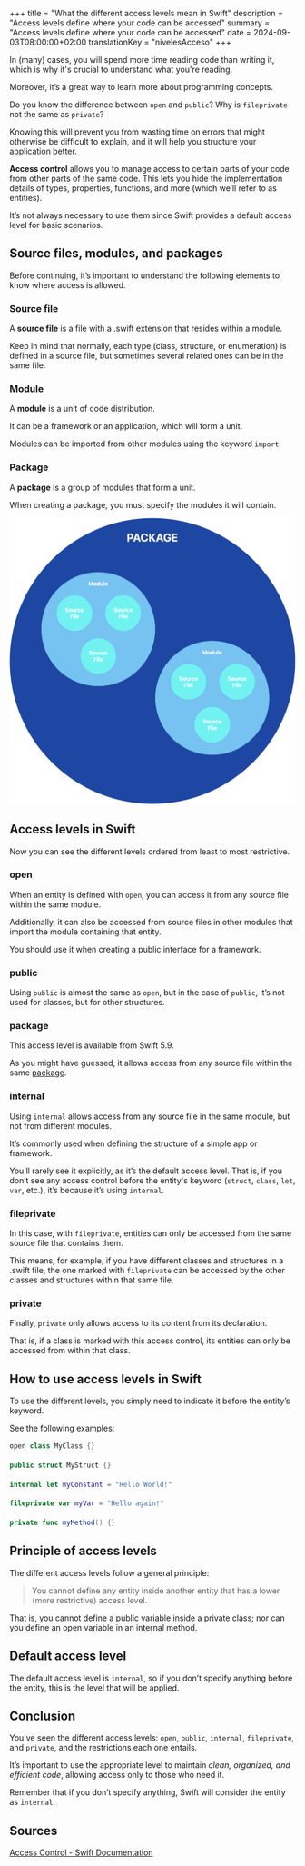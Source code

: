 +++
title = "What the different access levels mean in Swift"
description = "Access levels define where your code can be accessed"
summary = "Access levels define where your code can be accessed"
date = 2024-09-03T08:00:00+02:00
translationKey = "nivelesAcceso"
+++

In (many) cases, you will spend more time reading code than writing it, which is why it's crucial to understand what you're reading.

Moreover, it’s a great way to learn more about programming concepts.

Do you know the difference between `open` and `public`? Why is `fileprivate` not the same as `private`?

Knowing this will prevent you from wasting time on errors that might otherwise be difficult to explain, and it will help you structure your application better.

**Access control** allows you to manage access to certain parts of your code from other parts of the same code. This lets you hide the implementation details of types, properties, functions, and more (which we’ll refer to as entities).

It’s not always necessary to use them since Swift provides a default access level for basic scenarios.

## Source files, modules, and packages

Before continuing, it’s important to understand the following elements to know where access is allowed.

### Source file

A **source file** is a file with a .swift extension that resides within a module.

Keep in mind that normally, each type (class, structure, or enumeration) is defined in a source file, but sometimes several related ones can be in the same file.

### Module

A **module** is a unit of code distribution.

It can be a framework or an application, which will form a unit.

Modules can be imported from other modules using the keyword `import`.

### Package

A **package** is a group of modules that form a unit.

When creating a package, you must specify the modules it will contain.

![Source module package relationship](sourcemodulepackage.png)

## Access levels in Swift

Now you can see the different levels ordered from least to most restrictive.

### open

When an entity is defined with `open`, you can access it from any source file within the same module.

Additionally, it can also be accessed from source files in other modules that import the module containing that entity.

You should use it when creating a public interface for a framework.

### public

Using `public` is almost the same as `open`, but in the case of `public`, it’s not used for classes, but for other structures.

### package

This access level is available from Swift 5.9.

As you might have guessed, it allows access from any source file within the same [package](#package).

### internal

Using `internal` allows access from any source file in the same module, but not from different modules.

It’s commonly used when defining the structure of a simple app or framework.

You’ll rarely see it explicitly, as it’s the default access level. That is, if you don’t see any access control before the entity's keyword (`struct`, `class`, `let`, `var`, etc.), it’s because it’s using `internal`.

### fileprivate

In this case, with `fileprivate`, entities can only be accessed from the same source file that contains them.

This means, for example, if you have different classes and structures in a .swift file, the one marked with `fileprivate` can be accessed by the other classes and structures within that same file.

### private

Finally, `private` only allows access to its content from its declaration.

That is, if a class is marked with this access control, its entities can only be accessed from within that class.

## How to use access levels in Swift

To use the different levels, you simply need to indicate it before the entity’s keyword.

See the following examples:

```swift
open class MyClass {}

public struct MyStruct {}

internal let myConstant = "Hello World!"

fileprivate var myVar = "Hello again!"

private func myMethod() {}
```

## Principle of access levels

The different access levels follow a general principle:

> You cannot define any entity inside another entity that has a lower (more restrictive) access level.

That is, you cannot define a public variable inside a private class; nor can you define an open variable in an internal method.

## Default access level

The default access level is `internal`, so if you don’t specify anything before the entity, this is the level that will be applied.

## Conclusion

You’ve seen the different access levels: `open`, `public`, `internal`, `fileprivate`, and `private`, and the restrictions each one entails.

It’s important to use the appropriate level to maintain *clean, organized, and efficient code*, allowing access only to those who need it.

Remember that if you don’t specify anything, Swift will consider the entity as `internal`.

## Sources

[Access Control - Swift Documentation](https://docs.swift.org/swift-book/documentation/the-swift-programming-language/accesscontrol/)